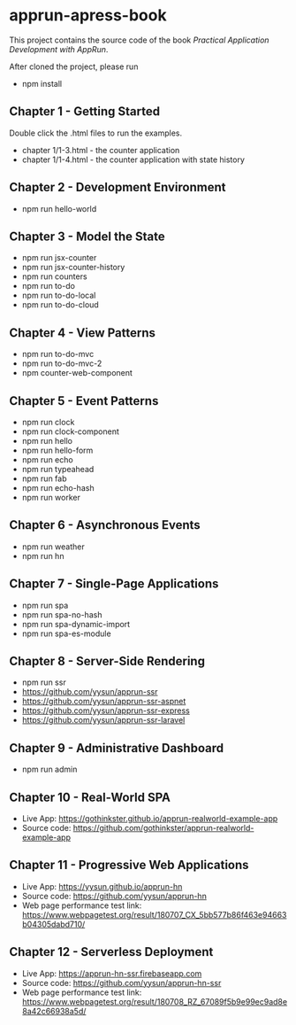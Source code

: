 # apprun-apress-book

This project contains the source code of the book _Practical Application Development with AppRun_.

After cloned the project, please run

* npm install

## Chapter 1 - Getting Started

Double click the .html files to run the examples.

* chapter 1/1-3.html - the counter application
* chapter 1/1-4.html - the counter application with state history

## Chapter 2 - Development Environment

* npm run hello-world

## Chapter 3 - Model the State

* npm run jsx-counter
* npm run jsx-counter-history
* npm run counters
* npm run to-do
* npm run to-do-local
* npm run to-do-cloud

## Chapter 4 - View Patterns

* npm run to-do-mvc
* npm run to-do-mvc-2
* npm counter-web-component

## Chapter 5 - Event Patterns

* npm run clock
* npm run clock-component
* npm run hello
* npm run hello-form
* npm run echo
* npm run typeahead
* npm run fab
* npm run echo-hash
* npm run worker

## Chapter 6 - Asynchronous Events

* npm run weather
* npm run hn

## Chapter 7 - Single-Page Applications

* npm run spa
* npm run spa-no-hash
* npm run spa-dynamic-import
* npm run spa-es-module

## Chapter 8 - Server-Side Rendering

* npm run ssr
* https://github.com/yysun/apprun-ssr
* https://github.com/yysun/apprun-ssr-aspnet
* https://github.com/yysun/apprun-ssr-express
* https://github.com/yysun/apprun-ssr-laravel

## Chapter 9 - Administrative Dashboard

* npm run admin

## Chapter 10 - Real-World SPA

* Live App: https://gothinkster.github.io/apprun-realworld-example-app
* Source code: https://github.com/gothinkster/apprun-realworld-example-app

## Chapter 11 - Progressive Web Applications

* Live App: https://yysun.github.io/apprun-hn
* Source code: https://github.com/yysun/apprun-hn
* Web page performance test link: https://www.webpagetest.org/result/180707_CX_5bb577b86f463e94663b04305dabd710/

## Chapter 12 - Serverless Deployment

* Live App: https://apprun-hn-ssr.firebaseapp.com
* Source code: https://github.com/yysun/apprun-hn-ssr
* Web page performance test link: https://www.webpagetest.org/result/180708_RZ_67089f5b9e99ec9ad8e8a42c66938a5d/